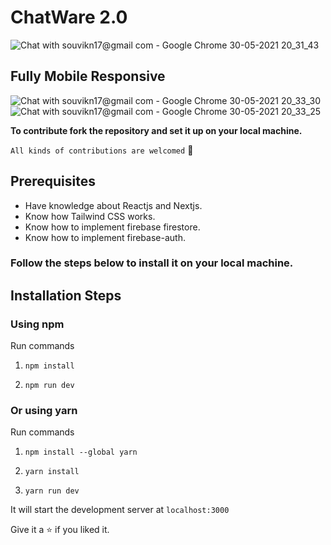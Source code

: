 # ChatWare 2.0
![Chat with souvikn17@gmail com - Google Chrome 30-05-2021 20_31_43](https://user-images.githubusercontent.com/53038576/120109338-a1d80780-c186-11eb-88fd-d8a5f8e922b1.png)
## Fully Mobile Responsive
![Chat with souvikn17@gmail com - Google Chrome 30-05-2021 20_33_30](https://user-images.githubusercontent.com/53038576/120109342-a6042500-c186-11eb-969d-f8c3a32e361e.png)
![Chat with souvikn17@gmail com - Google Chrome 30-05-2021 20_33_25](https://user-images.githubusercontent.com/53038576/120109347-a8ff1580-c186-11eb-9e83-b6fc10204a21.png)

**To contribute fork the repository and set it up on your local machine.**<br/>

`All kinds of contributions are welcomed` 🤝<br/>

## Prerequisites
- Have knowledge about Reactjs and Nextjs.
- Know how Tailwind CSS works.
- Know how to implement firebase firestore.
- Know how to implement firebase-auth.

### Follow the steps below to install it on your local machine.

## Installation Steps

### Using npm

Run commands

1. `npm install`

2. `npm run dev`

### Or using yarn

Run commands

1. `npm install --global yarn`

2. `yarn install`

3. `yarn run dev`

It will start the development server at `localhost:3000`

Give it a ⭐ if you liked it.
